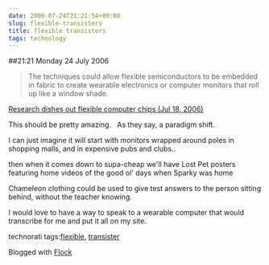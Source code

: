 ```yaml
---
date: 2006-07-24T21:21:54+09:00
slug: flexible-transisters
title: flexible transisters
tags: technology
---
```


##21:21 Monday 24 July 2006

> The techniques could allow flexible semiconductors to be embedded in fabric to create wearable electronics or computer monitors that roll up like a window shade.

[Research dishes out flexible computer chips (Jul 18, 2006)](http://www.news.wisc.edu/12718.html)





  



This should be pretty amazing.   As they say, a paradigm shift.





  







I can just imagine it will start with monitors wrapped around poles in shopping malls, and in expensive pubs and clubs..





then when it comes down to supa-cheap we'll have Lost Pet posters featuring home videos of the good ol' days when Sparky was home





Chameleon clothing could be used to give test answers to the person sitting behind, without the teacher knowing.  







I would love to have a way to speak to a wearable computer that would transcribe for me and put it all on my site.  







technorati tags:[flexible](http://technorati.com/tag/flexible), [transister](http://technorati.com/tag/transister)

Blogged with [Flock](http://www.flock.com)
